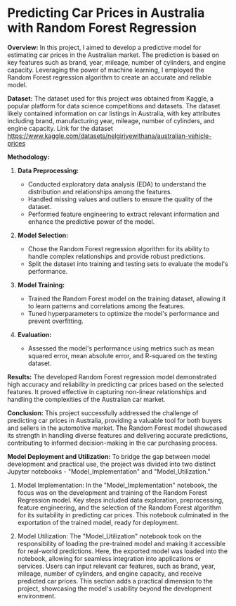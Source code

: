 # Predicting Car Prices in Australia with Random Forest Regression

**Overview:**
In this project, I aimed to develop a predictive model for estimating car prices in the Australian market. The prediction is based on key features such as brand, year, mileage, number of cylinders, and engine capacity. Leveraging the power of machine learning, I employed the Random Forest regression algorithm to create an accurate and reliable model.

**Dataset:**
The dataset used for this project was obtained from Kaggle, a popular platform for data science competitions and datasets. The dataset likely contained information on car listings in Australia, with key attributes including brand, manufacturing year, mileage, number of cylinders, and engine capacity.
Link for the dataset https://www.kaggle.com/datasets/nelgiriyewithana/australian-vehicle-prices

**Methodology:**

1. **Data Preprocessing:**

   - Conducted exploratory data analysis (EDA) to understand the distribution and relationships among the features.
   - Handled missing values and outliers to ensure the quality of the dataset.
   - Performed feature engineering to extract relevant information and enhance the predictive power of the model.

2. **Model Selection:**

   - Chose the Random Forest regression algorithm for its ability to handle complex relationships and provide robust predictions.
   - Split the dataset into training and testing sets to evaluate the model's performance.

3. **Model Training:**

   - Trained the Random Forest model on the training dataset, allowing it to learn patterns and correlations among the features.
   - Tuned hyperparameters to optimize the model's performance and prevent overfitting.

4. **Evaluation:**
   - Assessed the model's performance using metrics such as mean squared error, mean absolute error, and R-squared on the testing dataset.

**Results:**
The developed Random Forest regression model demonstrated high accuracy and reliability in predicting car prices based on the selected features. It proved effective in capturing non-linear relationships and handling the complexities of the Australian car market.

**Conclusion:**
This project successfully addressed the challenge of predicting car prices in Australia, providing a valuable tool for both buyers and sellers in the automotive market. The Random Forest model showcased its strength in handling diverse features and delivering accurate predictions, contributing to informed decision-making in the car purchasing process.

**Model Deployment and Utilization:**
To bridge the gap between model development and practical use, the project was divided into two distinct Jupyter notebooks - "Model_Implementation" and "Model_Utilization."

1. Model Implementation:
   In the "Model_Implementation" notebook, the focus was on the development and training of the Random Forest Regression model. Key steps included data exploration, preprocessing, feature engineering, and the selection of the Random Forest algorithm for its suitability in predicting car prices. This notebook culminated in the exportation of the trained model, ready for deployment.

2. Model Utilization:
   The "Model_Utilization" notebook took on the responsibility of loading the pre-trained model and making it accessible for real-world predictions. Here, the exported model was loaded into the notebook, allowing for seamless integration into applications or services. Users can input relevant car features, such as brand, year, mileage, number of cylinders, and engine capacity, and receive predicted car prices. This section adds a practical dimension to the project, showcasing the model's usability beyond the development environment.
